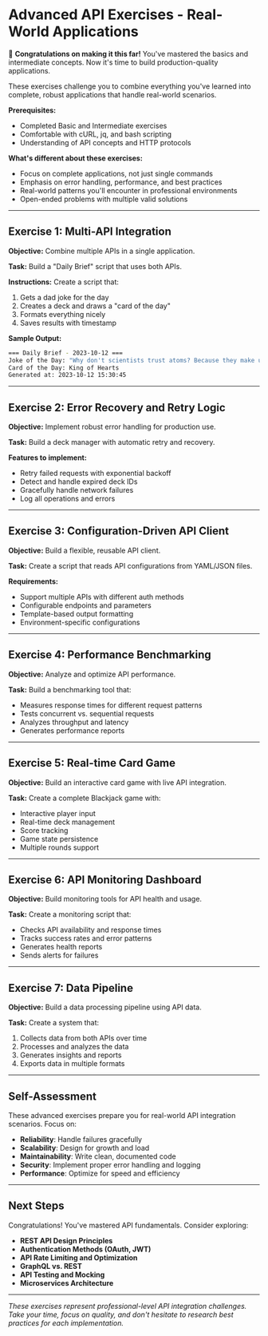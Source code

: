 # Advanced API Exercises - Real-World Applications

🎉 **Congratulations on making it this far!** You've mastered the basics and intermediate concepts. Now it's time to build production-quality applications.

These exercises challenge you to combine everything you've learned into complete, robust applications that handle real-world scenarios.

**Prerequisites:**

- Completed Basic and Intermediate exercises
- Comfortable with cURL, jq, and bash scripting
- Understanding of API concepts and HTTP protocols

**What's different about these exercises:**

- Focus on complete applications, not just single commands
- Emphasis on error handling, performance, and best practices
- Real-world patterns you'll encounter in professional environments
- Open-ended problems with multiple valid solutions

---

## Exercise 1: Multi-API Integration

**Objective:** Combine multiple APIs in a single application.

**Task:** Build a "Daily Brief" script that uses both APIs.

**Instructions:**
Create a script that:

1. Gets a dad joke for the day
2. Creates a deck and draws a "card of the day"  
3. Formats everything nicely
4. Saves results with timestamp

**Sample Output:**

```bash
=== Daily Brief - 2023-10-12 ===
Joke of the Day: "Why don't scientists trust atoms? Because they make up everything!"
Card of the Day: King of Hearts
Generated at: 2023-10-12 15:30:45
```

---

## Exercise 2: Error Recovery and Retry Logic

**Objective:** Implement robust error handling for production use.

**Task:** Build a deck manager with automatic retry and recovery.

**Features to implement:**

- Retry failed requests with exponential backoff
- Detect and handle expired deck IDs
- Gracefully handle network failures
- Log all operations and errors

---

## Exercise 3: Configuration-Driven API Client

**Objective:** Build a flexible, reusable API client.

**Task:** Create a script that reads API configurations from YAML/JSON files.

**Requirements:**

- Support multiple APIs with different auth methods
- Configurable endpoints and parameters
- Template-based output formatting
- Environment-specific configurations

---

## Exercise 4: Performance Benchmarking

**Objective:** Analyze and optimize API performance.

**Task:** Build a benchmarking tool that:

- Measures response times for different request patterns
- Tests concurrent vs. sequential requests
- Analyzes throughput and latency
- Generates performance reports

---

## Exercise 5: Real-time Card Game

**Objective:** Build an interactive card game with live API integration.

**Task:** Create a complete Blackjack game with:

- Interactive player input
- Real-time deck management
- Score tracking
- Game state persistence
- Multiple rounds support

---

## Exercise 6: API Monitoring Dashboard

**Objective:** Build monitoring tools for API health and usage.

**Task:** Create a monitoring script that:

- Checks API availability and response times
- Tracks success rates and error patterns
- Generates health reports
- Sends alerts for failures

---

## Exercise 7: Data Pipeline

**Objective:** Build a data processing pipeline using API data.

**Task:** Create a system that:

1. Collects data from both APIs over time
2. Processes and analyzes the data
3. Generates insights and reports
4. Exports data in multiple formats

---

## Self-Assessment

These advanced exercises prepare you for real-world API integration scenarios. Focus on:

- **Reliability**: Handle failures gracefully
- **Scalability**: Design for growth and load  
- **Maintainability**: Write clean, documented code
- **Security**: Implement proper error handling and logging
- **Performance**: Optimize for speed and efficiency

---

## Next Steps

Congratulations! You've mastered API fundamentals. Consider exploring:

- **REST API Design Principles**
- **Authentication Methods (OAuth, JWT)**
- **API Rate Limiting and Optimization**
- **GraphQL vs. REST**
- **API Testing and Mocking**
- **Microservices Architecture**

---

*These exercises represent professional-level API integration challenges. Take your time, focus on quality, and don't hesitate to research best practices for each implementation.*
